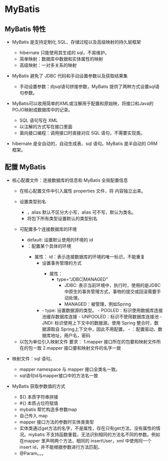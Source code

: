 # MyBatis

## MyBatis 特性

- MyBatis 是支持定制化 SQL、存储过程以及高级映射的持久层框架
    - hibernate 只能使用其生成的 sql，不易维护。
    - 简单映射：数据库中数据和实体属性的映射
    - 高级映射：一对多关系的映射

- MyBatis 避免了 JDBC 代码和手动设置参数以及获取结果集
    - 手动设置参数：向sql语句拼接参数，MyBatis 提供了两种方式设置sql语句参数。

- MyBatis可以收用简单的XML或注解用于配置和原始映，将接口和Java的POJO映射成数据库中的记录。
    - SQL 语句写在 XML
    - 以注解的方式写在接口里面
    - 面向接口编程：调用接口时直接对应 SQL 语句，不需要实现类。

- hibernate 是全自动的，自动生成表、sql 语句。MyBatis 是半自动的 ORM 框架。

## 配置 MyBatis

- 核心配置文件：连接数据库的信息和 MyBatis 全局配置信息
    - <properties resource="jdbc.properties" /> 在核心配置文件中引入属性 properties 文件，将 <property> 内容独立出来。
    - <typeAliases></typeAliases> 设置类型别名
        - <typeAlias type="com.mybatis.pojo.User" alias="User"/>，alias 默认不区分大小写，alias 可不写，默认为类名。
        - <package name="com.mybatis.pojo.User"/> 将包下所有类型设置默认的类型别名
    - <environments> 可配置多个连接数据库的环境
        - default: 设置默认使用的环境的 id
        - <environment>：配置某个具体的环境
            - 属性：
                id：表示连接数据库的环境的唯一标识，不能重复
                - <transactionManager> 设置事务管理的方式
                    - 属性：
                        - type="JDBC|MANAGED"
                            - JDBC: 表示当前环境中，执行时，使用的是JDBC中原生的事务管理方式，事物的提交或回滚需要手动处理。
                            - MANAGED：被管理，例如Spring
                - <dataSource type="POOLED">
                    - type: 设置数据源的类型。
                        - POOLED：标识使用数据库连接池缓存数据库连接
                        - UNPOOLED：标识不使用数据库连接池
                        - JNDI: 标识使用上下文中的数据源。使用 Spring 整合时，数据源取自 Spring上下文中，因此不用配置。
                    - <property>：配置驱动，数据库地址，用户名，密码
    - <mappers>
        <mapper resource="mappers/UserMapper.xml"/>
        以包为单位引入映射文件
        要求：
            1.mapper 接口所在的包要和映射文件所在的包一致
            2.mapper 接口要和映射文件的名字一致

        <package name="com.mybatis.mapper"/>
    </mappers>

- 映射文件：sql 语句。
    - mapper namespace 与 mapper 接口全类名一致。
    - sql语句id与mapper接口中的方法名一致

- MyBatis 获取参数值的方式
    - ${} 本质字符串拼接
    - #{} 本质占位符赋值
    - mybatis 帮忙构造多参数map
    - 自己传入 map
    - mapper 接口方法的参数时实体类类型
    - 实体类通过get方法的名字，不是属性，存在只有get方法，没有属性的情况。mybatis 不支持函数重载，无法识别相同的方法名不同的参数。例如在mapper 里声明两个方法，相同的 insertUser，xml 中使用同一个 insert id，并不能根据参数进行方法匹配。
    - @Param。。。
